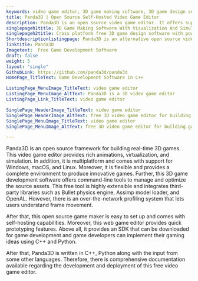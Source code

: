 ```yaml
---
keywords: video game editor, 3D game making software, 3D game design software, open source game builder, web game editor
title: Panda3D | Open Source Self-Hosted Video Game Editor
description: Panda3D is an open source video game editor. It offers support for OpenGL, DirectX, OpenAL along with other features such as animation optimizers and more.
singlepageh1title: 3D Game Making Software With Visualization And Simulation
singlepageh2title: Cross platform free 3D game design software with powerful features such as OpenGL, multiple render targets, rapid prototyping, and flexible asset handling.
Shortdescriptionlistingpage: Panda3D is an alternative open source video game editor. This cross-platform software provides features such as asset handling, rapid prototyping and more.
linktitle: Panda3D
Imagetext:  Free Game Development Software
draft: false
weight: 5
layout: "single"
GithubLink: https://github.com/panda3d/panda3d
HomePage_TitleText: Game Development Software in C++

ListingPage_MenuImage_TitleText: video game editor
ListingPage_MenuImage_AltText: Panda3D is a 3D video game editor
ListingPage_Link_TitleText: video game editor

SinglePage_HeaderImage_TitleText: video game editor
SinglePage_HeaderImage_AltText: free 3D video game editor for building games
SinglePage_MenuImage_TitleText: video game editor
SinglePage_MenuImage_AltText: free 3D video game editor for building games

---
```


Panda3D is an open source framework for building real-time 3D games. This video game editor provides rich animations, virtualization, and simulation. In addition, it is multiplatform and comes with support for Windows, macOS, and Linux. Moreover, it is flexible and provides a complete environment to produce innovative games. Further, this 3D game development software offers command-line tools to manage and optimize the source assets. This free tool is highly extensible and integrates third-party libraries such as Bullet physics engine, Assimp model loader, and OpenAL. However, there is an over-the-network profiling system that lets users understand frame movement.

After that, this open source game maker is easy to set up and comes with self-hosting capabilities. Moreover, this web game editor provides quick prototyping features. Above all, it provides an SDK that can be downloaded for game development and game developers can implement their gaming ideas using C++ and Python.

After that, Panda3D is written in C++, Python along with the input from some other languages. Therefore, there is comprehensive documentation available regarding the development and deployment of this free video game editor.

<a class="anchor" id="requirements" name="requirements" style="font-size: 12.16px;"></a>
